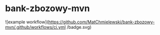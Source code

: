 # bank-zbozowy-mvn
![example workflow](https://github.com/MatChmielewski/bank-zbozowy-mvn/.github/workflows/ci.yml
/badge.svg)
